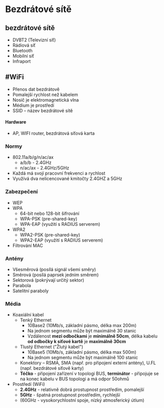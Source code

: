 # Bezdrátové sítě 

## bezdrátové sítě 
* DVBT2 (Televizní síť) 
* Rádiová síť 
* Bluetooth 
* Mobilní síť 
* Infraport 

## #WiFi 
* Přenos dat bezdrátově 
* Pomalejší rychlost než kabelem 
* Nosič je elektromagnetická vlna 
* Médium je prostředí 
* SSID – název bezdrátové sítě 

#### Hardware
* AP, WIFI router, bezdrátová síťová karta

### Normy 
* 802.11a/b/g/n/ac/ax
	* a/b/b - 2.4GHz
	* n/ac/ax - 2.4GHz/5GHz
* Každá má svojí pracovní frekvenci a rychlost  
* Využívá dva nelicencované kmitočty 2.4GHZ a 5GHz 

### Zabezpečení  
* WEP
* WPA
	* 64-bit nebo 128-bit šifrování
	* WPA-PSK (pre-shared-key)
	* WPA-EAP (využití s RADIUS serverem)
* WPA2
	* WPA2-PSK (pre-shared-key)
	* WPA2-EAP (využití s RADIUS serverem)
* Filtrování MAC

### Antény 
* Všesměrová (posílá signál všemi směry) 
* Směrová (posílá paprsek jedním směrem) 
* Sektorová (pokrývají určitý sektor) 
* Parabola
* Satelitní paraboly 

### Média 
* Koaxiální kabel
	* Tenký Ethernet
		* 10Base2 (10Mb/s, základní pásmo, délka max 200m)
		* Na jednom segmentu může být maximálně 30 stanic
		* Vzdálenost **mezi odbočkami** je **minimálně 50cm**, délka kabelu **od odbočky k síťové kartě** je **maximálně 30cm**
	* Tlustý Ethernet ("Žlutý kabel")
		* 10Base5 (10Mb/s, základní pásmo, délka max 500m)
		* Na jednom segmentu může být maximálně 100 stanic
	* Konektory – RSMA, SMA (např. pro připojení externí antény), U.FL (např. bezdrátové síťově karty)
	* **Téčko** - připojení zařízení v topologi BUS, **terminátor** - připojuje se na konec kabelu v BUS topologi a má odpor 50ohmů
* Prostředí (WiFi)
	* **2.4GHz** - relativně dobrá prostupnost prostředím, pomalejší
	* **5GHz** - špatná prostupnost prostředím, rychlejší
	* (60GHz - vysokorychlostní spoje, nízký atmosferický útlum)
